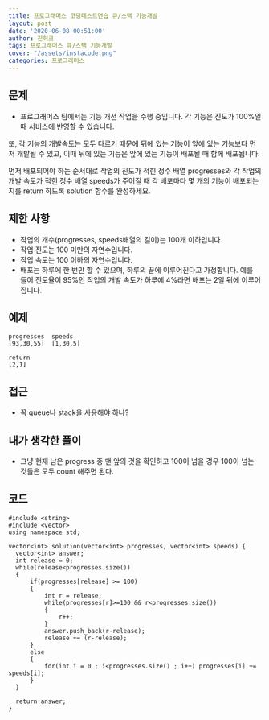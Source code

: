 ```yaml
---
title: 프로그래머스 코딩테스트연습 큐/스택 기능개발
layout: post
date: '2020-06-08 00:51:00'
author: 진혀크
tags: 프로그래머스 큐/스택 기능개발
cover: "/assets/instacode.png"
categories: 프로그래머스
---
```


## 문제
* 프로그래머스 팀에서는 기능 개선 작업을 수행 중입니다. 각 기능은 진도가 100%일 때 서비스에 반영할 수 있습니다.

또, 각 기능의 개발속도는 모두 다르기 때문에 뒤에 있는 기능이 앞에 있는 기능보다 먼저 개발될 수 있고, 이때 뒤에 있는 기능은 앞에 있는 기능이 배포될 때 함께 배포됩니다.

먼저 배포되어야 하는 순서대로 작업의 진도가 적힌 정수 배열 progresses와 각 작업의 개발 속도가 적힌 정수 배열 speeds가 주어질 때 각 배포마다 몇 개의 기능이 배포되는지를 return 하도록 solution 함수를 완성하세요.

## 제한 사항
* 작업의 개수(progresses, speeds배열의 길이)는 100개 이하입니다.
* 작업 진도는 100 미만의 자연수입니다.
* 작업 속도는 100 이하의 자연수입니다.
* 배포는 하루에 한 번만 할 수 있으며, 하루의 끝에 이루어진다고 가정합니다. 예를 들어 진도율이 95%인 작업의 개발 속도가 하루에 4%라면 배포는 2일 뒤에 이루어집니다.

## 예제

    progresses	speeds
    [93,30,55]	[1,30,5]

    return
    [2,1]


## 접근

* 꼭 queue나 stack을 사용해야 하나?

## 내가 생각한 풀이

* 그냥 현재 남은 progress 중 맨 앞의 것을 확인하고 100이 넘을 경우 100이 넘는 것들은 모두 count 해주면 된다.


## 코드

    #include <string>
    #include <vector>
    using namespace std;

    vector<int> solution(vector<int> progresses, vector<int> speeds) {
      vector<int> answer;
      int release = 0;
      while(release<progresses.size())
      {
          if(progresses[release] >= 100)
          {
              int r = release;
              while(progresses[r]>=100 && r<progresses.size())
              {
                  r++;
              }
              answer.push_back(r-release);
              release += (r-release);
          }
          else
          {
              for(int i = 0 ; i<progresses.size() ; i++) progresses[i] += speeds[i];
          }      
      }

      return answer;
    }
